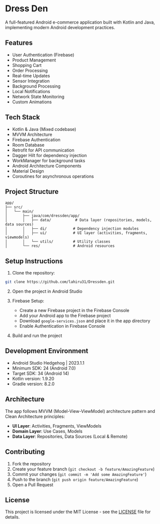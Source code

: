 # Dress Den

A full-featured Android e-commerce application built with Kotlin and Java, implementing modern Android development practices.

## Features

- User Authentication (Firebase)
- Product Management
- Shopping Cart
- Order Processing
- Real-time Updates
- Sensor Integration
- Background Processing
- Local Notifications
- Network State Monitoring
- Custom Animations

## Tech Stack

- Kotlin & Java (Mixed codebase)
- MVVM Architecture
- Firebase Authentication
- Room Database
- Retrofit for API communication
- Dagger Hilt for dependency injection
- WorkManager for background tasks
- Android Architecture Components
- Material Design
- Coroutines for asynchronous operations

## Project Structure

```
app/
├── src/
│   └── main/
│       ├── java/com/dressden/app/
│       │   ├── data/           # Data layer (repositories, models, data sources)
│       │   ├── di/            # Dependency injection modules
│       │   ├── ui/            # UI layer (activities, fragments, viewmodels)
│       │   └── utils/         # Utility classes
│       └── res/               # Android resources
```

## Setup Instructions

1. Clone the repository:
```bash
git clone https://github.com/lahiru31/Dressden.git
```

2. Open the project in Android Studio

3. Firebase Setup:
   - Create a new Firebase project in the Firebase Console
   - Add your Android app to the Firebase project
   - Download `google-services.json` and place it in the app directory
   - Enable Authentication in Firebase Console

4. Build and run the project

## Development Environment

- Android Studio Hedgehog | 2023.1.1
- Minimum SDK: 24 (Android 7.0)
- Target SDK: 34 (Android 14)
- Kotlin version: 1.9.20
- Gradle version: 8.2.0

## Architecture

The app follows MVVM (Model-View-ViewModel) architecture pattern and Clean Architecture principles:

- **UI Layer**: Activities, Fragments, ViewModels
- **Domain Layer**: Use Cases, Models
- **Data Layer**: Repositories, Data Sources (Local & Remote)

## Contributing

1. Fork the repository
2. Create your feature branch (`git checkout -b feature/AmazingFeature`)
3. Commit your changes (`git commit -m 'Add some AmazingFeature'`)
4. Push to the branch (`git push origin feature/AmazingFeature`)
5. Open a Pull Request

## License

This project is licensed under the MIT License - see the [LICENSE](LICENSE) file for details.
